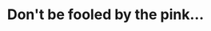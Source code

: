 ---
title: "Don't be fooled by the pink…"
description: An exploration of gothic visuals against a vibrant feminine pink
professional: true
sizes: [200, 500, 700]
types: [jpeg, webp]
folder: a-studios-shoot-03-26-2023
symmetrical: true
seo:
  twitter:
    url: https://ik.imagekit.io/8jjzxcl9p/gallery/new-years-2023/twitter.png
    is_prefixed: false
  og:
    url: https://ik.imagekit.io/8jjzxcl9p/gallery/new-years-2023/og.png
    is_prefixed: false
cover_images:
  index: 0
entries:
  - key: DSCF0112.JPG
    alt: 
    width: 200
    height: 300
  - key: DSCF0007.JPG
    alt: 
    width: 200
    height: 300
  # - key: DSCF0024.JPG
  #   alt: 
  #   width: 200
  #   height: 300
  # - key: DSCF0033.JPG
  #   alt: 
  #   width: 200
  #   height: 300
  - key: DSCF0046.JPG
    alt: 
    width: 200
    height: 300
  # - key: DSCF0070.JPG
  #   alt: 
  #   width: 200
  #   height: 300
  # - key: DSCF0076.JPG
  #   alt: 
  #   width: 200
  #   height: 300
  - key: DSCF0109.JPG
    alt: 
    width: 200
    height: 300
  - key: DSCF0114.JPG
    alt: 
    width: 200
    height: 300
  - key: DSCF0116.JPG
    alt: 
    width: 200
    height: 300
  - key: DSCF0118.JPG
    alt: 
    width: 200
    height: 300
  - key: DSCF0123.JPG
    alt: 
    width: 200
    height: 300
  # - key: DSCF0131.JPG
  #   alt: 
  #   width: 200
  #   height: 300
  # - key: DSCF0167.JPG
  #   alt: 
  #   width: 200
  #   height: 300
  - key: DSCF0172.JPG
    alt: 
    width: 200
    height: 300
  - key: DSCF0183.JPG
    alt: 
    width: 200
    height: 300
  # - key: DSCF0191.JPG
  #   alt: 
  #   width: 200
  #   height: 300
  - key: DSCF0229.JPG
    alt: 
    width: 200
    height: 300
  - key: DSCF0262.JPG
    alt: 
    width: 200
    height: 300
  - key: DSCF0273.JPG
    alt: 
    width: 200
    height: 300
  - key: DSCF0303.JPG
    alt: 
    width: 200
    height: 300
---